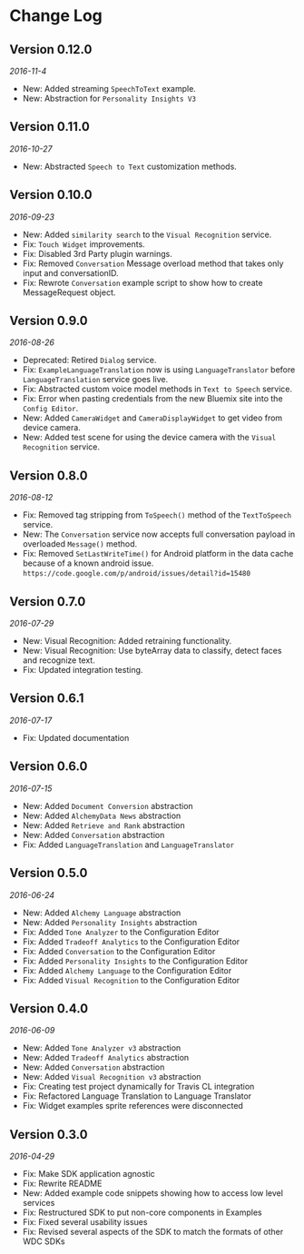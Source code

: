 Change Log
==========
## Version 0.12.0
_2016-11-4_
* New: Added streaming `SpeechToText` example.
* New: Abstraction for `Personality Insights V3`

## Version 0.11.0
_2016-10-27_
* New: Abstracted `Speech to Text` customization methods.

## Version 0.10.0
_2016-09-23_

* New: Added `similarity search` to the `Visual Recognition` service.
* Fix: `Touch Widget` improvements.
* Fix: Disabled 3rd Party plugin warnings.
* Fix: Removed `Conversation` Message overload method that takes only input and conversationID.
* Fix: Rewrote `Conversation` example script to show how to create MessageRequest object.

## Version 0.9.0
_2016-08-26_

* Deprecated: Retired `Dialog` service.
* Fix: `ExampleLanguageTranslation` now is using `LanguageTranslator` before `LanguageTranslation` service goes live.
* Fix: Abstracted custom voice model methods in `Text to Speech` service.
* Fix: Error when pasting credentials from the new Bluemix site into the `Config Editor`.
* New: Added `CameraWidget` and `CameraDisplayWidget` to get video from device camera.
* New: Added test scene for using the device camera with the `Visual Recognition` service.

## Version 0.8.0
_2016-08-12_

* Fix: Removed tag stripping from `ToSpeech()` method of the `TextToSpeech` service.
* New: The `Conversation` service now accepts full conversation payload in overloaded `Message()` method.
* Fix: Removed `SetLastWriteTime()` for Android platform  in the data cache because of a known android issue.
```https://code.google.com/p/android/issues/detail?id=15480```


## Version 0.7.0
_2016-07-29_

* New: Visual Recognition: Added retraining functionality.
* New: Visual Recognition: Use byteArray data to classify, detect faces and recognize text.
* Fix: Updated integration testing.


## Version 0.6.1
_2016-07-17_

* Fix: Updated documentation

## Version 0.6.0

_2016-07-15_

* New: Added `Document Conversion` abstraction
* New: Added `AlchemyData News` abstraction
* New: Added `Retrieve and Rank` abstraction
* New: Added `Conversation` abstraction
* Fix: Added `LanguageTranslation` and `LanguageTranslator`

## Version 0.5.0

_2016-06-24_

 * New: Added `Alchemy Language` abstraction
 * New: Added `Personality Insights` abstraction
 * Fix: Added `Tone Analyzer` to the Configuration Editor
 * Fix: Added `Tradeoff Analytics` to the Configuration Editor
 * Fix: Added `Conversation` to the Configuration Editor
 * Fix: Added `Personality Insights` to the Configuration Editor
 * Fix: Added `Alchemy Language` to the Configuration Editor
 * Fix: Added `Visual Recognition` to the Configuration Editor

## Version 0.4.0

_2016-06-09_

 * New: Added `Tone Analyzer v3` abstraction
 * New: Added `Tradeoff Analytics` abstraction
 * New: Added `Conversation` abstraction
 * New: Added `Visual Recognition v3` abstraction
 * Fix: Creating test project dynamically for Travis CL integration
 * Fix: Refactored Language Translation to Language Translator
 * Fix: Widget examples sprite references were disconnected

## Version 0.3.0

_2016-04-29_

 * Fix: Make SDK application agnostic
 * Fix: Rewrite README
 * New: Added example code snippets showing how to access low level services
 * Fix: Restructured SDK to put non-core components in Examples
 * Fix: Fixed several usability issues
 * Fix: Revised several aspects of the SDK to match the formats of other WDC SDKs
